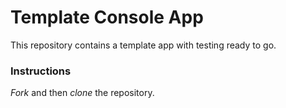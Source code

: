 # Template Console App

This repository contains a template app with testing ready to go.

### Instructions

*Fork* and then *clone* the repository.